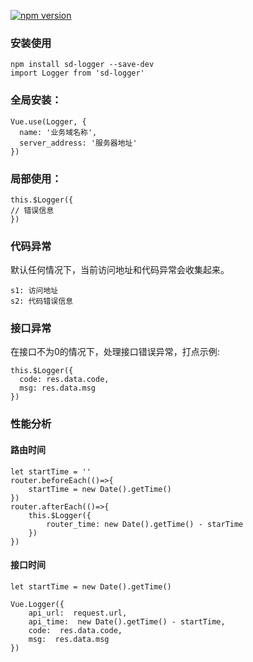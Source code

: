 [![npm version](http://badge.fury.io/js/ng-dialog.svg)](http://badge.fury.io/js/ng-dialog)

### 安装使用

    npm install sd-logger --save-dev
    import Logger from 'sd-logger'

### 全局安装：

    Vue.use(Logger, {
      name: '业务域名称',
      server_address: '服务器地址'
    })


### 局部使用：

    this.$Logger({
    // 错误信息
    })
 
### 代码异常

默认任何情况下，当前访问地址和代码异常会收集起来。

    s1: 访问地址
    s2: 代码错误信息

### 接口异常
在接口不为0的情况下，处理接口错误异常，打点示例:

    this.$Logger({
	  code: res.data.code,
	  msg: res.data.msg
    })

### 性能分析
#### 路由时间

	let startTime = ''
	router.beforeEach(()=>{
		startTime = new Date().getTime()
	})
	router.afterEach(()=>{
		this.$Logger({
			router_time: new Date().getTime() - starTime
		})
	})


#### 接口时间

	let startTime = new Date().getTime()
	
    Vue.Logger({
		api_url:  request.url,
	    api_time:  new Date().getTime() - startTime,
	    code:  res.data.code,
		msg:  res.data.msg
    })
